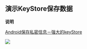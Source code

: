 ## 演示KeyStore保存数据

**说明**

[Android保存私密信息－强大的keyStore](http://www.jianshu.com/p/dc5a9f906eb8)


![](http://upload-images.jianshu.io/upload_images/1407686-cc6e71ade261ed35.png?imageMogr2/auto-orient/strip%7CimageView2/2/w/500)
